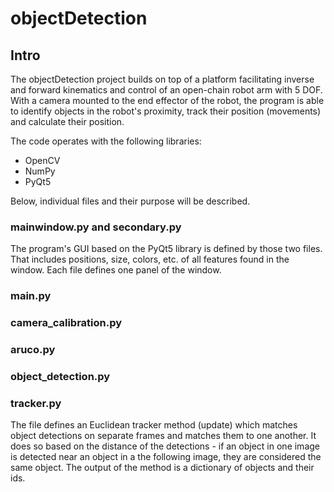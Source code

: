 # objectDetection

## Intro
The objectDetection project builds on top of a platform facilitating inverse and forward kinematics and control of an open-chain robot arm with 5 DOF. With a camera mounted to the end effector of the robot, the program is able to identify objects in the robot's proximity, track their position (movements) and calculate their position.

The code operates with the following libraries:
* OpenCV
* NumPy
* PyQt5

Below, individual files and their purpose will be described.

### mainwindow.py and secondary.py
The program's GUI based on the PyQt5 library is defined by those two files. That includes positions, size, colors, etc. of all features found in the window. Each file defines one panel of the window. 

### main.py

### camera_calibration.py

### aruco.py

### object_detection.py

### tracker.py
The file defines an Euclidean tracker method (update) which matches object detections on separate frames and matches them to one another. It does so based on the distance of the detections - if an object in one image is detected near an object in a the following image, they are considered the same object. The output of the method is a dictionary of objects and their ids.